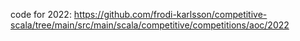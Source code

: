 code for 2022: https://github.com/frodi-karlsson/competitive-scala/tree/main/src/main/scala/competitive/competitions/aoc/2022